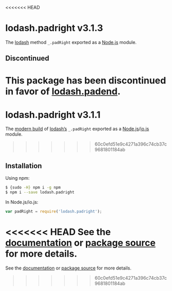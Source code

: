 <<<<<<< HEAD
# lodash.padright v3.1.3

The [lodash](https://lodash.com/) method `_.padRight` exported as a [Node.js](https://nodejs.org/) module.

## Discontinued

This package has been discontinued in favor of [lodash.padend](https://www.npmjs.com/package/lodash.padend).
=======
# lodash.padright v3.1.1

The [modern build](https://github.com/lodash/lodash/wiki/Build-Differences) of [lodash’s](https://lodash.com/) `_.padRight` exported as a [Node.js](http://nodejs.org/)/[io.js](https://iojs.org/) module.
>>>>>>> 60c0efd51e9c4271a396c74cb37c9681801184ab

## Installation

Using npm:

```bash
$ {sudo -H} npm i -g npm
$ npm i --save lodash.padright
```

In Node.js/io.js:

```js
var padRight = require('lodash.padright');
```

<<<<<<< HEAD
See the [documentation](https://lodash.com/docs#padRight) or [package source](https://github.com/lodash/lodash/blob/3.1.3-npm-packages/lodash.padright) for more details.
=======
See the [documentation](https://lodash.com/docs#padRight) or [package source](https://github.com/lodash/lodash/blob/3.1.1-npm-packages/lodash.padright) for more details.
>>>>>>> 60c0efd51e9c4271a396c74cb37c9681801184ab
